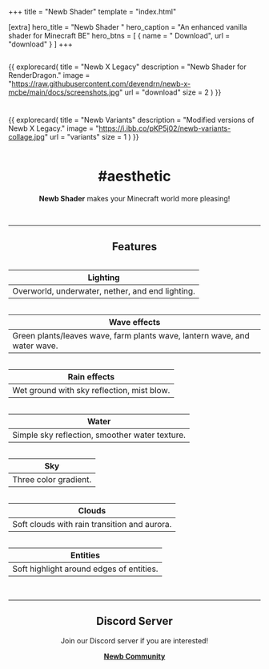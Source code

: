 +++
title = "Newb Shader"
template = "index.html"

[extra]
hero_title = "Newb Shader <i class='hero__title-hat fa-solid fa-wand-magic-sparkles'></i>"
hero_caption = "An enhanced vanilla shader for Minecraft BE"
hero_btns = [
    { name = "<i class='fa fa-download'></i> Download", url = "download" }
]
+++

<div style="width: 100%; display: flex; flex-wrap: wrap; gap: 10px;">

{{ explorecard(
    title = "Newb X Legacy"
    description = "Newb Shader for RenderDragon."
    image = "https://raw.githubusercontent.com/devendrn/newb-x-mcbe/main/docs/screenshots.jpg"
    url = "download"
    size = 2
) }}

{{ explorecard(
    title = "Newb Variants"
    description = "Modified versions of Newb X Legacy."
    image = "https://i.ibb.co/pKP5j02/newb-variants-collage.jpg"
    url = "variants"
    size = 1
) }}

</div>


<div style="text-align: center;">

# #aesthetic

**Newb Shader** makes your Minecraft world more pleasing!

<br>

---

## Features

<div style="display: flex; flex-wrap: wrap;">

| Lighting |
| - |
| Overworld, underwater, nether, and end lighting. |

| Wave effects |
| - |
| Green plants/leaves wave, farm plants wave, lantern wave, and water wave. |

| Rain effects |
| - |
| Wet ground with sky reflection, mist blow. |

| Water|
| - |
| Simple sky reflection, smoother water texture.  |

| Sky |
| - |
| Three color gradient.  |

| Clouds |
| - |
| Soft clouds with rain transition and aurora. |

| Entities |
| - |
| Soft highlight around edges of entities. |

</div>
<br>

---

## Discord Server

Join our Discord server if you are interested!

**[<i class='fa-brands fa-discord'></i> Newb Community](https://discord.gg/newb-community-844591537430069279)**

</div>

<style>

.hero__title {
  background: linear-gradient(80deg, hsl(10,100%,60%) 0%, hsl(220,100%,60%) 100%);
  background-clip: text;
  -webkit-background-clip: text;
  -webkit-text-fill-color: transparent;
}

.hero__title-hat {
  font-size: 56px;
  animation-name: rotating;
  animation-duration: 10s;
  animation-iteration-count: infinite;
  animation-timing-function: ease-in-out;
}
 
@keyframes rotating {
  0% { transform: rotate(0deg); opacity: 1.0; }
  92% { transform: rotate(0deg); opacity: 0.5; }
  100% { transform: rotate(360deg); opacity: 1.0; }
}

</style>

